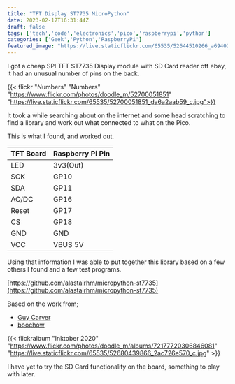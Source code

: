 ```yaml
---
title: "TFT Display ST7735 MicroPython"
date: 2023-02-17T16:31:44Z
draft: false
tags: ['tech','code','electronics','pico','raspberrypi','python']
categories: ['Geek','Python','RaspberryPi']
featured_image: "https://live.staticflickr.com/65535/52644510266_a694023ca0_z.jpg"
---
```


I got a cheap SPI TFT ST7735 Display module with SD Card reader off ebay, it had an unusual number of pins on the back.

{{< flickr "Numbers"
           "Numbers"
           "https://www.flickr.com/photos/doodle_m/52700051851"
           "https://live.staticflickr.com/65535/52700051851_da6a2aab59_c.jpg">}}

It took a while searching about on the internet and some head scratching to find a library and work out what connected to what on the Pico.

This is what I found, and worked out.

|TFT Board	| Raspberry Pi Pin |
|-|-|
|LED	|3v3(Out)|
|SCK	|GP10|
|SDA	|GP11|
|AO/DC	|GP16|
|Reset	|GP17|
|CS	|GP18|
|GND	|GND|
|VCC	|VBUS 5V|

Using that information I was able to put together this library based on a few others I found and a few test programs.

[https://github.com/alastairhm/micropython-st7735](https://github.com/alastairhm/micropython-st7735)

Based on the work from;

* [Guy Carver](https://github.com/GuyCarver)
* [boochow](https://github.com/boochow)


{{< flickralbum "Inktober 2020"
           "https://www.flickr.com/photos/doodle_m/albums/72177720306846081"
           "https://live.staticflickr.com/65535/52680439866_2ac726e570_c.jpg" >}}

I have yet to try the SD Card functionality on the board, something to play with later.           




